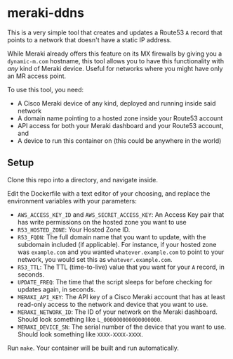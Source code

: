 # meraki-ddns

This is a very simple tool that creates and updates a Route53 `A` record that points to a network that doesn't have a static IP address.

While Meraki already offers this feature on its MX firewalls by giving you a `dynamic-m.com` hostname, this tool allows you to have this functionality with *any* kind of Meraki device. Useful for networks where you might have only an MR access point.

To use this tool, you need:
- A Cisco Meraki device of any kind, deployed and running inside said network
- A domain name pointing to a hosted zone inside your Route53 account
- API access for both your Meraki dashboard and your Route53 account, and
- A device to run this container on (this could be anywhere in the world)

## Setup
Clone this repo into a directory, and navigate inside.

Edit the Dockerfile with a text editor of your choosing, and replace the environment variables with your parameters:

- `AWS_ACCESS_KEY_ID` and  `AWS_SECRET_ACCESS_KEY`: An Access Key pair that has write permissions on the hosted zone you want to use
- `R53_HOSTED_ZONE`: Your Hosted Zone ID.
- `R53_FQDN`: The full domain name that you want to update, with the subdomain included (if applicable). For instance, if your hosted zone was `example.com` and you wanted `whatever.example.com` to point to your network, you would set this as `whatever.example.com`.
- `R53_TTL`: The TTL (time-to-live) value that you want for your `A` record, in seconds.
- `UPDATE_FREQ`: The time that the script sleeps for before checking for updates again, in seconds.
- `MERAKI_API_KEY`: The API key of a Cisco Meraki account that has at least read-only access to the network and device that you want to use.
- `MERAKI_NETWORK_ID`:  The ID of your network on the Meraki dashboard. Should look something like `L_000000000000000000`.
- `MERAKI_DEVICE_SN`: The serial number of the device that you want to use. Should look something like `XXXX-XXXX-XXXX`.

Run `make`. Your container will be built and run automatically.
